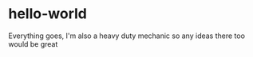 # hello-world
Everything goes, I'm also a heavy duty mechanic so any ideas there too would be great
